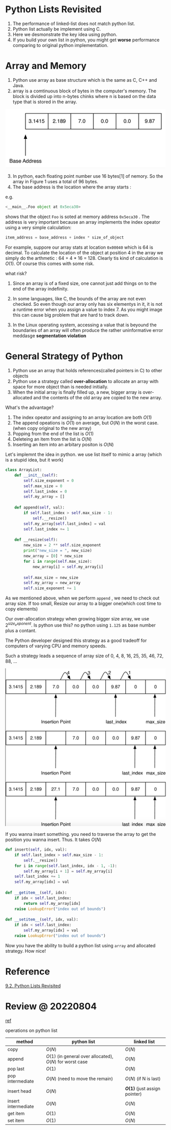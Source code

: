 # Python Lists Revisited

1. The performance of linked-list does not match python list.
2. Python list actually be implement using C.
3. Here we desmonstrate the key idea using python.
4. If you build your own list in python, you might get **worse** performance comparing to original python implementation.

# Array and Memory

1. Python use array as base structure which is the same as C, C++ and Java.
2. array is a comtinuous block of bytes in the computer's memory. The block is divided up into n-bytes chinks where n is based on the data type that is stored in the array.

<img src='../assets/pylsrv_2.png'></img>

3. In python, each floating point number use 16 bytes[1] of nemory. So the array in Figure 1 uses a total of 96 bytes.
4. The base address is the location where the array starts :

e.g. 

``` Python
<__main__.Foo object at 0x5eca30>
```

shows that the object `Foo` is soted at memory address `0x5eca30` . The address is very important because an array implements the index opeator using a very simple calculation:

``` Python
item_address = base_address + index * size_of_object
```

For example, suppore our array stats at location `0x00040` which is 64 is decimal. To calculate the location of the object at position 4 in the array we simply do the arthmetic : 64 + 4 * 16 = 128. Clearly tis kind of calculation is $O(1)$. Of course this comes with some risk. 

what risk? 

1. Since an array is of a fixed size, one cannot just add things on to the end of the array indefinity.

2. In some languages, like C, the bounds of the array are not even checked. So even though our array only has six elementys in it, it is not a runtime error when you assign a value to index 7. As you might image this can cause big problem that are hard to track down.

3. In the Linux operating system, accessing a value that is beyound the boundaries of an array will often produce the rather uninformative error meddasge **segmentation violation**

# General Strategy of Python

1. Python use an array that holds references(called pointers in C) to other objects
2. Python use a strategy called **over-allocation** to allocate an array with space for more object than is needed initially.
3. When the initial array is finally filled up, a new, bigger array is over-allocated and the contents of the old array are copied to the new array.

What's the advantage?

1. The index opeator and assigning to an array location are both $O(1)$
2. The append opeations is $O(1)$ on average, but $O(N)$ in the worst case.(when copy original to the new array)
3. Popping from the end of the list is $O(1)$
4. Deleteing an item from the list is $O(N)$
5. Inserting an item into an arbitary positon is $O(N)$

Let's implemnt the idea in python.
we use list itself to mimic a array (which is a stupid idea, but it work)

``` Python
class ArrayList:
    def __init__(self):
        self.size_exponent = 0
        self.max_size = 0
        self.last_index = 0
        self.my_array = []

    def append(self, val):
        if self.last_index > self.max_size - 1:
            self.__resize()
        self.my_array[self.last_index] = val
        self.last_index += 1

    def __resize(self):
        new_size = 2 ** self.size_exponent
        print("new_size = ", new_size)
        new_array = [0] * new_size
        for i in range(self.max_size):  
            new_array[i] = self.my_array[i]

        self.max_size = new_size
        self.my_array = new_array
        self.size_exponent += 1
```

As we mentioned above, when we perform `append` , we need to check out array size. If too small, Resize our array to a bigger one(which cost time to copy elements)

Our over-allocation strategy when growing bigger size array, we use $2^{size_exponent}$. Is python use this? no python using `1.125` as base number plus a contant. 

The Python developer designed this strategy as a good tradeoff for computers of varying CPU and memory speeds.

Such a strategy leads a sequence of array size of 0, 4, 8, 16, 25, 35, 46, 72, 88, ...

<img src='../assets/pylsrv_1.png'></img>

If you wanna insert something. you need to traverse the array to get the position you wanna insert. Thus. It takes $O(N)$

``` Python
def insert(self, idx, val):
    if self.last_index > self.max_size - 1:
        self.__resize()
    for i in range(self.last_index, idx - 1, -1):
        self.my_array[i + 1] = self.my_array[i]
    self.last_index += 1
    self.my_array[idx] = val

def __getitem__(self, idx):
    if idx < self.last_index:
        return self.my_array[idx]
    raise LookupError("index out of bounds")

def __setitem__(self, idx, val):
    if idx < self.last_index:
        self.my_array[idx] = val
    raise LookupError("index out of bounds")
```

Now you have the ability to build a python list using `array` and allocated strategy. How nice!

# Reference

[9.2. Python Lists Revisited](https://runestone.academy/runestone/books/published/pythonds3/Advanced/pylists.html)

# Review @ 20220804

[ref](https://wiki.python.org/moin/TimeComplexity)

operations on python list

method|python list| linked list|
------|-----------|------------|
copy  |$O(N)$     |      $O(N)$|
append|$O(1)$ (in general over allocated), $O(N)$ for worst case    |      $O(N)$|
pop last  |$O(1)$     |      $O(N)$|
pop intermediate  |$O(N)$ (need to move the remain)     |      $O(N)$ (if N is last)|
insert head  |$O(N)$     |      **$O(1)$** (just assign pointer)|
insert intermediate  |$O(N)$     |      $O(N)$|
get item  |$O(1)$     |      $O(N)$|
set item  |$O(1)$     |      $O(N)$|
